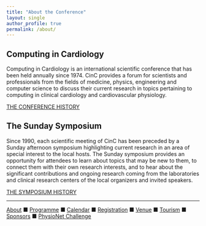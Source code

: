 ```yaml
---
title: "About the Conference"
layout: single
author_profile: true
permalink: /about/
---
```

## Computing in Cardiology
Computing in Cardiology is an international scientific conference that has been held annually since 1974. CinC provides a forum for scientists and professionals from the fields of medicine, physics, engineering and computer science to discuss their current research in topics pertaining to computing in clinical cardiology and cardiovascular physiology. 
	
[THE CONFERENCE HISTORY](https://cinc.org/past-computing-in-cardiology-conferences/)

## The Sunday Symposium
Since 1990, each scientific meeting of CinC has been preceded by a Sunday afternoon symposium highlighting current research in an area of special interest to the local hosts. The Sunday symposium provides an opportunity for attendees to learn about topics that may be new to them, to connect them with their own research interests, and to hear about the significant contributions and ongoing research coming from the laboratories and clinical research centers of the local organizers and invited speakers.<br/> 
	
[THE SYMPOSIUM HISTORY](https://cinc.org/computing-in-cardiology-sunday-symposia/)

---

[About](../about/) &#9632; [Programme](../programme/) &#9632; [Calendar](../calendar/) &#9632; [Registration](../registration/) &#9632; [Venue](../venue/) &#9632; [Tourism](../tourism/) &#9632; [Sponsors](../sponsors/) &#9632; [PhysioNet Challenge](../challenge/)
